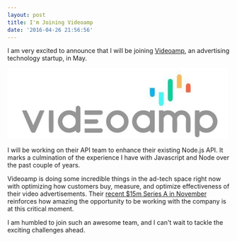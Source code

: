 ```yaml
---
layout: post
title: I'm Joining Videoamp
date: '2016-04-26 21:56:56'
---
```


I am very excited to announce that I will be joining [Videoamp](http://videoamp.com), an advertising technology startup, in May.

<a href="/assets/images/joining-videoamp/videoamp.png"
   data-rjs="/assets/images/joining-videoamp/videoamp.png"
   class="fluidbox-trigger">
  <img class="center-image" src="/assets/images/joining-videoamp/videoamp.png" alt="Videoamp Logo" />
</a>

I will be working on their API team to enhance their existing Node.js API. It marks a culmination of the experience I have with Javascript and Node over the past couple of years.

Videoamp is doing some incredible things in the ad-tech space right now with optimizing how customers buy, measure, and optimize effectiveness of their video advertisements. Their [recent $15m Series A in November](http://www.prnewswire.co.uk/news-releases/videoamp-raises-15m-series-a-funding-led-by-rtl-group-545738922.html) reinforces how amazing the opportunity to be working with the company is at this critical moment.

I am humbled to join such an awesome team, and I can't wait to tackle the exciting challenges ahead.
